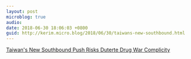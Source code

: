 ```yaml
---
layout: post
microblog: true
audio: 
date: 2018-06-30 18:06:03 +0800
guid: http://kerim.micro.blog/2018/06/30/taiwans-new-southbound.html
---
```

[Taiwan's New Southbound Push Risks Duterte Drug War Complicity](https://international.thenewslens.com/article/98692)
